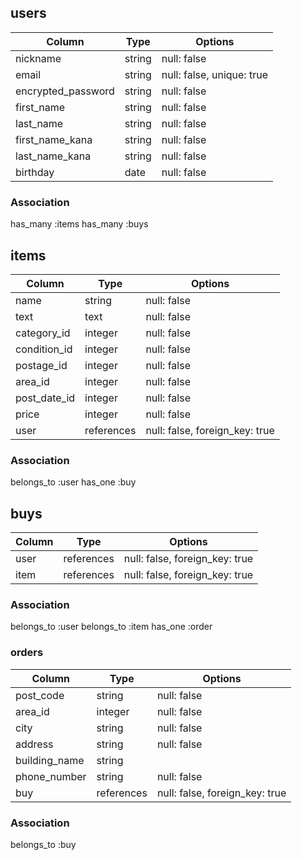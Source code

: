 ## users

|Column            |Type  |Options                  |
|------------------|------|-------------------------|
|nickname          |string|null: false              |
|email             |string|null: false, unique: true|
|encrypted_password|string|null: false              |
|first_name        |string|null: false              |
|last_name         |string|null: false              |
|first_name_kana   |string|null: false              |
|last_name_kana    |string|null: false              |
|birthday          |date  |null: false              |

### Association
has_many :items
has_many :buys

## items

|Column      |Type      |Options                       |
|------------|----------|------------------------------|
|name        |string    |null: false                   |
|text        |text      |null: false                   |
|category_id |integer   |null: false                   |
|condition_id|integer   |null: false                   |
|postage_id  |integer   |null: false                   |
|area_id     |integer   |null: false                   |
|post_date_id|integer   |null: false                   |
|price       |integer   |null: false                   |
|user        |references|null: false, foreign_key: true|

### Association
belongs_to :user
has_one :buy

## buys

|Column |Type      |Options                       |
|-------|----------|------------------------------|
|user   |references|null: false, foreign_key: true|
|item   |references|null: false, foreign_key: true|

### Association
belongs_to :user
belongs_to :item
has_one :order

### orders
|Column       |Type      |Options                       |
|-------------|----------|------------------------------|
|post_code    |string    |null: false                   |
|area_id      |integer   |null: false                   |
|city         |string    |null: false                   |
|address      |string    |null: false                   |
|building_name|string    |                              |
|phone_number |string    |null: false                   |
|buy          |references|null: false, foreign_key: true|

### Association
belongs_to :buy
